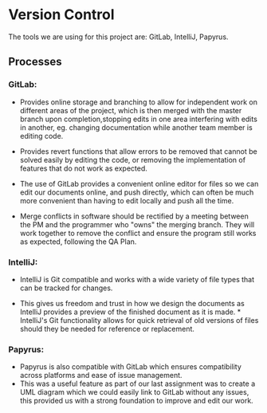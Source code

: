 # Version Control
The tools we are using for this project are: GitLab, IntelliJ, Papyrus.

## Processes
### GitLab:
* Provides online storage and branching to allow for independent work on different areas of the project, which is then merged with the master branch upon completion,stopping edits in one area interfering with edits in another, eg. changing documentation while another team member is editing code. 
    
* Provides revert functions that allow errors to be removed that cannot be solved easily by editing the code, or removing the implementation of features that do not work as expected. 
    
 * The use of GitLab provides a convenient online editor for files so we can edit our documents online, and push directly, which can often be much more convenient than having to edit locally and push all the time. 
 
 * Merge conflicts in software should be rectified by a meeting between the PM and the programmer who "owns" the merging branch. They will work together to remove the conflict and ensure the program still works as expected, following the QA Plan. 

### IntelliJ:
   * IntelliJ is Git compatible and works with a wide variety of file types that can be tracked for changes. 
   
   * This gives us freedom and trust in how we design the documents as IntelliJ provides a preview of the finished document as it is made. 
    * IntelliJ's Git functionality allows for quick retrieval of old versions of files should they be needed for reference or replacement. 

### Papyrus:
* Papyrus is also compatible with GitLab which ensures compatibility across platforms and ease of issue management. 
* This was a useful feature as part of our last assignment was to create a UML diagram which we could easily link to GitLab without any issues, this provided us with a strong foundation to improve and edit our work. 

